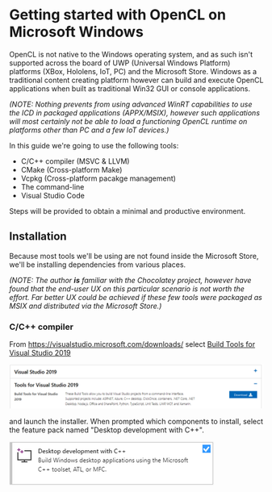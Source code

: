 # Getting started with OpenCL on Microsoft Windows

OpenCL is not native to the Windows operating system, and as such isn't supported across the board of UWP (Universal Windows Platform) platforms (XBox, Hololens, IoT, PC) and the Microsoft Store. Windows as a traditional content creating platform however can build and execute OpenCL applications when built as traditional Win32 GUI or console applications.

_(NOTE: Nothing prevents from using advanced WinRT capabilities to use the ICD in packaged applications (APPX/MSIX), however such applications will most certainly not be able to load a functioning OpenCL runtime on platforms other than PC and a few IoT devices.)_

In this guide we're going to use the following tools:

- C/C++ compiler (MSVC & LLVM)
- CMake (Cross-platform Make)
- Vcpkg (Cross-platform pacakge management)
- The command-line
- Visual Studio Code

Steps will be provided to obtain a minimal and productive environment.

## Installation

Because most tools we'll be using are not found inside the Microsoft Store, we'll be installing dependencies from various places.

_(NOTE: The author **is** familiar with the Chocolatey project, however have found that the end-user UX on this particular scenario is not worth the effort. Far better UX could be achieved if these few tools were packaged as MSIX and distributed via the Microsoft Store.)_

### C/C++ compiler

From https://visualstudio.microsoft.com/downloads/ select [Build Tools for Visual Studio 2019](https://visualstudio.microsoft.com/thank-you-downloading-visual-studio/?sku=BuildTools&rel=16)

![image](imgs/BuildToolsForVS2019.png)

and launch the installer. When prompted which components to install, select the feature pack named "Desktop development with C++".

![image](imgs/DesktopDevWithCpp.png)